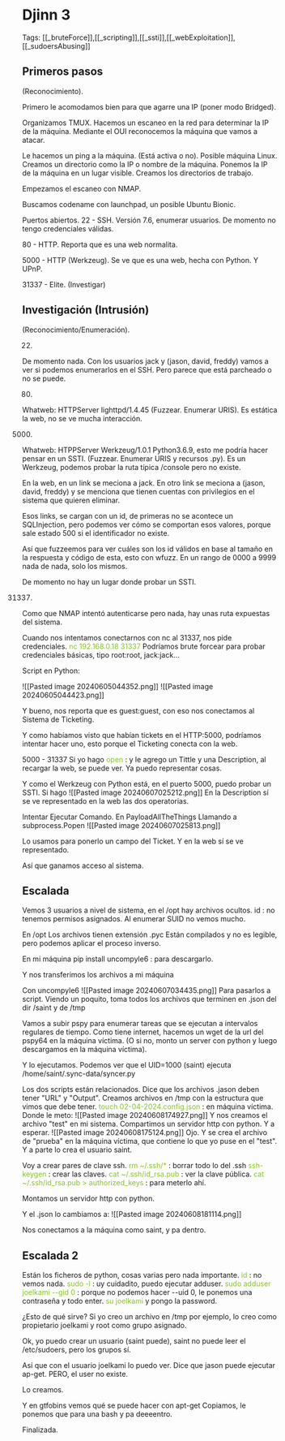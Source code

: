 # Djinn 3

Tags: [[_bruteForce]],[[_scripting]],[[_ssti]],[[_webExploitation]],[[_sudoersAbusing]]

## Primeros pasos
(Reconocimiento).

Primero le acomodamos bien para que agarre una IP (poner modo Bridged).

Organizamos TMUX.
Hacemos un escaneo en la red para determinar la IP de la máquina.
Mediante el OUI reconocemos la máquina que vamos a atacar.

Le hacemos un ping a la máquina. (Está activa o no).
Posible máquina Linux.
Creamos un directorio como la IP o nombre de la máquina.
Ponemos la IP de la máquina en un lugar visible.
Creamos los directorios de trabajo.

Empezamos el escaneo con NMAP.

Buscamos codename con launchpad, un posible Ubuntu Bionic.

Puertos abiertos.
22 - SSH. Versión 7.6, enumerar usuarios. De momento no tengo credenciales válidas.

80 - HTTP. Reporta que es una web normalita.

5000 - HTTP (Werkzeug). Se ve que es una web, hecha con Python. Y UPnP.

31337 - Elite. (Investigar)


## Investigación (Intrusión)
(Reconocimiento/Enumeración).

22.
De momento nada.
Con los usuarios jack y (jason, david, freddy) vamos a ver si podemos enumerarlos en el SSH. Pero parece que está parcheado o no se puede.

80.
Whatweb: HTTPServer lighttpd/1.4.45
(Fuzzear. Enumerar URIS).
Es estática la web, no se ve mucha interacción.

5000.
Whatweb: HTPPServer Werkzeug/1.0.1 Python3.6.9, esto me podría hacer pensar en un SSTI.
(Fuzzear. Enumerar URIS y recursos .py).
Es un Werkzeug, podemos probar la ruta típica /console pero no existe.

En la web, en un link se meciona a jack.
En otro link se meciona a (jason, david, freddy) y se menciona que tienen cuentas con privilegios en el sistema que quieren eliminar.

Esos links, se cargan con un id, de primeras no se acontece un SQLInjection, pero podemos ver cómo se comportan esos valores, porque sale estado 500 si el identificador no existe.

Así que fuzzeemos para ver cuáles son los id válidos en base al tamaño en la respuesta y código de esta, esto con wfuzz.
En un rango de 0000 a 9999 nada de nada, solo los mismos.

De momento no hay un lugar donde probar un SSTI. 


31337.
Como que NMAP intentó autenticarse pero nada, hay unas ruta expuestas del sistema.

Cuando nos intentamos conectarnos con nc al 31337, nos pide credenciales.
<span style="color:#88c425">nc 192.168.0.18 31337</span> 
Podríamos brute forcear para probar credenciales básicas, tipo root:root, jack:jack...

Script en Python:

![[Pasted image 20240605044352.png]]
![[Pasted image 20240605044423.png]]

Y bueno, nos reporta que es guest:guest, con eso nos conectamos al Sistema de Ticketing.

Y como habíamos visto que habían tickets en el HTTP:5000, podríamos intentar hacer uno, esto porque el Ticketing conecta con la web.


5000 - 31337
Si yo hago
<span style="color:#88c425">open</span> :    y le agrego un Tittle y una Description, al recargar la web, se puede ver.
Ya puedo representar cosas.

Y como el Werkzeug con Python está, en el puerto 5000, puedo probar un SSTI.
Si hago
![[Pasted image 20240607025212.png]]
En la Description sí se ve representado en la web las dos operatorias.

Intentar Ejecutar Comando.
En PayloadAllTheThings
Llamando a subprocess.Popen
![[Pasted image 20240607025813.png]]

Lo usamos para ponerlo un campo del Ticket.
Y en la web sí se ve representado.

Así que ganamos acceso al sistema.

## Escalada

Vemos 3 usuarios a nivel de sistema, en el /opt hay archivos ocultos.
id :    no tenemos permisos asignados.
Al enumerar SUID no vemos mucho.

En /opt
Los archivos tienen extensión .pyc
Están compilados y no es legible, pero podemos aplicar el proceso inverso.

En mi máquina
pip install uncompyle6 :    para descargarlo.

Y nos transferimos los archivos a mi máquina

Con uncompyle6
![[Pasted image 20240607034435.png]]
Para pasarlos a script.
Viendo un poquito, toma todos los archivos que terminen en .json del dir /saint y de /tmp

Vamos a subir pspy para enumerar tareas que se ejecutan a intervalos regulares de tiempo.
Como tiene internet, hacemos un wget de la url del pspy64 en la máquina víctima. (O si no, monto un server con python y luego descargamos en la máquina víctima).

Y lo ejecutamos.
Podemos ver que el UID=1000 (saint) ejecuta
/home/saint/.sync-data/syncer.py

Los dos scripts están relacionados.
Dice que los archivos .jason deben tener "URL" y "Output".
Creamos archivos en /tmp con la estructura que vimos que debe tener.
<span style="color:#88c425">touch 02-04-2024.config.json</span> :    en máquina víctima.
Donde le meto:
![[Pasted image 20240608174927.png]]
Y nos creamos el archivo "test" en mi sistema.
Compartimos un servidor http con python.
Y a esperar.
![[Pasted image 20240608175124.png]]
Ojo.
Y se crea el archivo de "prueba" en la máquina víctima, que contiene lo que yo puse en el "test".
Y a parte lo crea el usuario saint.

Voy a crear pares de clave ssh.
<span style="color:#88c425">rm ~/.ssh/*</span> :    borrar todo lo del .ssh
<span style="color:#88c425">ssh-keygen</span> :    crear las claves.
<span style="color:#88c425">cat ~/.ssh/id_rsa.pub</span> :    ver la clave pública.
<span style="color:#88c425">cat ~/.ssh/id_rsa.pub > authorized_keys</span> :    para meterlo ahí.

Montamos un servidor http con python.

Y el .json lo cambiamos a:
![[Pasted image 20240608181114.png]]


Nos conectamos a la máquina como saint, y pa dentro.

## Escalada 2

Están los ficheros de python, cosas varias pero nada importante.
<span style="color:#88c425">id</span> :    no vemos nada.
<span style="color:#88c425">sudo -l</span> :    uy cuidadito, puedo ejecutar adduser.
<span style="color:#88c425">sudo adduser joelkami --gid 0</span> :    porque no podemos hacer --uid 0, le ponemos una contraseña y todo enter.
<span style="color:#88c425">su joelkami</span> y pongo la password.

¿Esto de qué sirve?
Si yo creo un archivo en /tmp por ejemplo, lo creo como propietario joelkami y root como grupo asignado.

Ok, yo puedo crear un usuario (saint puede), saint no puede leer el /etc/sudoers, pero los grupos sí.

Así que con el usuario joelkami lo puedo ver.
Dice que jason puede ejecutar ap-get. PERO, el user no existe.

Lo creamos.

Y en gtfobins vemos qué se puede hacer con apt-get
Copiamos, le ponemos que para una bash y pa deeeentro.

Finalizada.





